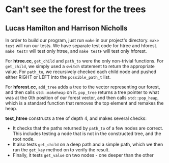 # Can't see the forest for the trees

## Lucas Hamilton and Harrison Nicholls

In order to build our program, just run `make` in our project's directory. `make test` will run our tests. We have separate test code for htree and hforest. `make testT` will test only htree, and `make testF` will test only hforest.

For **htree.cc**, 
`get_child` and `path_to` were the only non-trivial functions. For `get_child`, we simply used a `switch` statement to return the appropriate value. For `path_to`, we recursively checked each child node and pushed either RIGHT or LEFT into the `possible_path_t` list.

For **hforest.cc**, `add_tree` adds a tree to the vector representing our forest, and then calls `std::makeheap` on it.
`pop_tree` returns a tree pointer to what was at the 0th position of our forest vector, and then calls `std::pop_heap`, which is a standard function that removes the top element and remakes the heap.

**test_htree** constructs a tree of depth 4, and makes several checks:

- It checks that the paths returned by `path_to` of a few nodes are correct. This includes testing a node that is not in the constructed tree, and the root node.
- It also tests `get_child` on a deep path and a simple path, which we then run the `get_key` method on to verify the result.
- Finally, it tests `get_value` on two nodes - one deeper than the other

